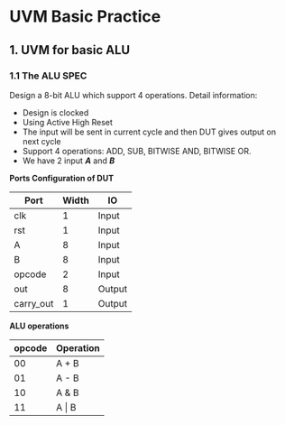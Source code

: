 # UVM Basic Practice

## 1. UVM for basic ALU

### 1.1 The ALU SPEC
Design a 8-bit ALU which support 4 operations. Detail information:
- Design is clocked
- Using Active High Reset
- The input will be sent in current cycle and then DUT gives output on next cycle
- Support 4 operations: ADD, SUB, BITWISE AND, BITWISE OR. 
- We have 2 input ***A*** and ***B***

**Ports Configuration of DUT**


| Port  | Width | IO        |
| ----- | ----- | -------   |
| clk   | 1     | Input     |
| rst | 1     | Input     |
| A   | 8     | Input     |
| B   | 8     | Input     |
| opcode  | 2     | Input     |
| out   | 8     | Output    |
| carry_out  | 1     | Output    |


**ALU operations**

|opcode|Operation|
|----|----|
|00|A + B|
|01|A - B|
|10|A & B|
|11|A \| B|